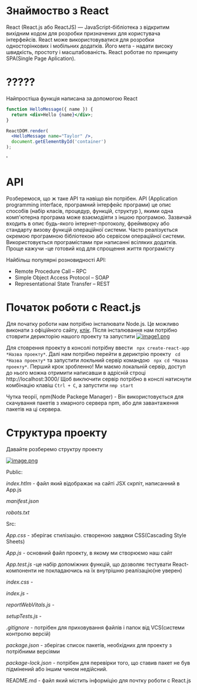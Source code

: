
# Знаймоство з React #
React (React.js або ReactJS) — JavaScript-бібліотека з відкритим вихідним кодом для розробки призначених для користувача інтерфейсів. React може використовуватися для розробки односторінкових і мобільних додатків. Його мета - надати високу швидкість, простоту і масштабованість. React роботае по принципу SPA(Single Page Aplication).


# ????? #
Найпростіша функція написана за допомогою React

```jsx
function HelloMessage({ name }) {
  return <div>Hello {name}</div>;
}

ReactDOM.render(
  <HelloMessage name="Taylor" />,
  document.getElementById('container')
);
```
'

# API #
Розберемося, що ж таке API та навіщо він потрібен. API (Application programming interface, програмний інтерфейс програми) це опис способів (набір класів, процедур, функцій, структур ), якими одна комп'ютерна програма може взаємодіяти з іншою програмою. Зазвичай входить в опис будь-якого інтернет-протоколу, фреймворку або стандарту визову функцій операційної системи. Часто реалізується окремою програмною бібліотекою або сервісом операційної системи. Використовується програмістами при написанні всіляких додатків. 
Проще кажучи -це готовий код для спрощення життя програмісту

Найбільш популярні розновидності API:
* Remote Procedure Call – RPC
* Simple Object Access Protocol – SOAP
* Representational State Transfer – REST


# Початок роботи с React.js #
Для початку роботи нам потрібно інсталювати Node.js. Це можливо виконати з офіційного сайту, [клік](https://nodejs.org/uk/). Після інсталювання нам потрібно стоврити дерикторію нашого проекту та запустити 
[![image1.png](https://i.postimg.cc/sgHrQNCS/image1.png)](https://postimg.cc/YvFVT89q)

Для стоврення проекту в консолі потрібну ввести  ``` npx create-react-app *Назва проекту*```. Далі нам потрібно перейти в дериктрію проекту ``` cd *Назва проекту*``` та запустити локльний сервір командою  ``` npx cd *Назва проекту*```. Перший крок зробленно! Ми маємо локальній сервір, доступ до нього можна отримити написавши в адрісній строці 
http://localhost:3000/
Щоб виключити сервір потрібно в конслі натиснути комбінацію клавіш ``` Ctrl + C ```, а запустити ``` nmp start ```

Чутка теорії, npm(Node Packege Manager) - Він використовується для скачування пакетів з хмарного сервера npm, або для завантаження пакетів на ці сервера.

# Структура проекту #
Давайте розберемо структру проекту 

[![image.png](https://i.postimg.cc/J4710vWL/image.png)](https://postimg.cc/hhwF3Cjy)

Public:

*index.htlm* - файл який відображає на сайті JSX скрпіт, написанний в App.js

*manifest.json*

*robots.txt*

Src:

*App.css* - зберігає стилізацію. створеною завдяки CSS(Cascading Style Sheets)

*App.js* - основний файл проекту, в якому ми створюємо наш сайт

*App.test.js* -це набір допоміжних функцій, що дозволяє тестувати React-компоненти не покладаючись на їх внутрішню реалізацію(не уверен)

*index.css* -

*index.js* -

*reportWebVitals.js* -

*setupTests.js* -

*.gitignore* -  потрібен для приховування файлів і папок від VCS(системи контролю версій)

*package.json* - зберігає список пакетів, необхідних для проекту з потрібними версіями

*package-lock.json* - потрібен для перевірки того, що ставив пакет не був підмінений або іншим чином недійсний.

README.md - файл який містить інформіцію для почтку роботи с React.js








